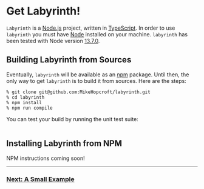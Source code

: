 # Get Labyrinth!

`Labyrinth` is a [Node.js](https://nodejs.org/en/) project,
written in [TypeScript](https://www.typescriptlang.org/).
In order to use `labyrinth` you must have
[Node](https://nodejs.org/en/download/) installed on your machine.
`labyrinth` has been tested with Node version [13.7.0](https://nodejs.org/download/release/v13.7.0/).

## Building Labyrinth from Sources

Eventually, `labyrinth` will be available as an [npm](https://www.npmjs.com) package. Until then, the only way to get `labyrinth` is to build it from sources. Here are the steps:

~~~
% git clone git@github.com:MikeHopcroft/labyrinth.git
% cd labyrinth
% npm install
% npm run compile
~~~

You can test your build by running the unit test suite:

[//]: # (spawn npm run test)
~~~
~~~

## Installing Labyrinth from NPM

NPM instructions coming soon!

---
### [Next: A Small Example](./a_small_example.md)